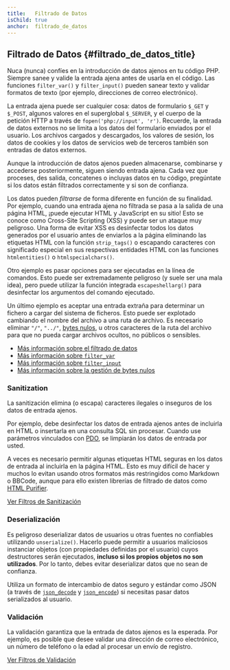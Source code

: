 ```yaml
---
title:   Filtrado de Datos
isChild: true
anchor:  filtrado_de_datos
---
```


## Filtrado de Datos {#filtrado_de_datos_title}

Nuca (nunca) confíes en la introducción de datos ajenos en tu código PHP. Siempre sanee y valide la entrada ajena antes
de usarla en el código. Las funciones `filter_var()` y `filter_input()` pueden sanear texto y validar formatos de texto
(por ejemplo, direcciones de correo electrónico).

La entrada ajena puede ser cualquier cosa: datos de formulario `$_GET` y `$_POST`, algunos valores en el superglobal `$_SERVER`,
y el cuerpo de la petición HTTP a través de `fopen('php://input', 'r')`. Recuerde, la entrada de datos externos
no se limita a los datos del formulario enviados por el usuario. Los archivos cargados y descargados, los valores de sesión,
los datos de cookies y los datos de servicios web de terceros también son entradas de datos externos.

Aunque la introducción de datos ajenos pueden almacenarse, combinarse y accederse posteriormente, siguen siendo entrada ajena.
Cada vez que proceses, des salida, concatenes o incluyas datos en tu código, pregúntate si los datos están filtrados correctamente
y si son de confianza.

Los datos pueden _filtrarse_ de forma diferente en función de su finalidad. Por ejemplo, cuando una entrada ajena no filtrada
se pasa a la salida de una página HTML, ¡puede ejecutar HTML y JavaScript en su sitio! Esto se conoce como Cross-Site Scripting (XSS)
y puede ser un ataque muy peligroso. Una forma de evitar XSS es desinfectar todos los datos generados por el usuario antes de enviarlos
a la página eliminando las etiquetas HTML con la función `strip_tags()` o escapando caracteres con significado especial
en sus respectivas entidades HTML con las funciones `htmlentities()` o `htmlspecialchars()`.

Otro ejemplo es pasar opciones para ser ejecutadas en la línea de comandos. Esto puede ser extremadamente peligroso (y suele ser una mala idea),
pero puede utilizar la función integrada `escapeshellarg()` para desinfectar los argumentos del comando ejecutado.

Un último ejemplo es aceptar una entrada extraña para determinar un fichero a cargar del sistema de ficheros. Esto puede
ser explotado cambiando el nombre del archivo a una ruta de archivo. Es necesario eliminar `"/"`, `"../"`,
[bytes nulos][6], u otros caracteres de la ruta del archivo para que no pueda cargar archivos ocultos, no públicos o sensibles.

* [Más información sobre el filtrado de datos][1]
* [Más información sobre `filter_var`][4]
* [Más información sobre `filter_input`][5]
* [Más información sobre la gestión de bytes nulos][6]

### Sanitization

La sanitización elimina (o escapa) caracteres ilegales o inseguros de los datos de entrada ajenos.

Por ejemplo, debe desinfectar los datos de entrada ajenos antes de incluirla en HTML o insertarla en una consulta SQL sin procesar.
Cuando use parámetros vinculados con [PDO](#bases_de_datos), se limpiarán los datos de entrada por usted.

A veces es necesario permitir algunas etiquetas HTML seguras en los datos de entrada al incluirla en la página HTML.
Esto es muy difícil de hacer y muchos lo evitan usando otros formatos más restringidos como Markdown o BBCode, aunque para ello
existen librerías de filtrado de datos como [HTML Purifier][html-purifier].

[Ver Filtros de Sanitización][2]

### Deserialización

Es peligroso deserializar datos de usuarios u otras fuentes no confiables utilizando `unserialize()`.
Hacerlo puede permitir a usuarios maliciosos instanciar objetos (con propiedades definidas por el usuario) cuyos destructores serán ejecutados,
**incluso si los propios objetos no son utilizados**. Por lo tanto, debes evitar deserializar datos que no sean de confianza.

Utiliza un formato de intercambio de datos seguro y estándar como JSON (a través de [`json_decode`][json_decode] y [`json_encode`][json_encode]) si necesitas pasar datos serializados al usuario.

### Validación

La validación garantiza que la entrada de datos ajenos es la esperada. Por ejemplo, es posible que desee validar una dirección de correo electrónico, un número de teléfono o la edad al procesar un envío de registro.

[Ver Filtros de Validación][3]


[1]: https://www.php.net/book.filter
[2]: https://www.php.net/filter.filters.sanitize
[3]: https://www.php.net/filter.filters.validate
[4]: https://www.php.net/function.filter-var
[5]: https://www.php.net/function.filter-input
[6]: https://www.php.net/security.filesystem.nullbytes
[html-purifier]: http://htmlpurifier.org/
[json_decode]: https://www.php.net/manual/function.json-decode.php
[json_encode]: https://www.php.net/manual/function.json-encode.php

